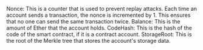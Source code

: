 Nonce: This is a counter that is used to prevent replay attacks. Each time an account sends a transaction, the nonce is incremented by 1. This ensures that no one can send the same transaction twice.
Balance: This is the amount of Ether that the account holds.
CodeHash: This is the hash of the code of the smart contract, if it is a contract account.
StorageRoot: This is the root of the Merkle tree that stores the account's storage data.